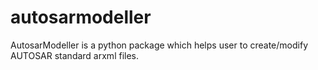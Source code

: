 # autosarmodeller
AutosarModeller is a python package which helps user to create/modify AUTOSAR standard arxml files.
